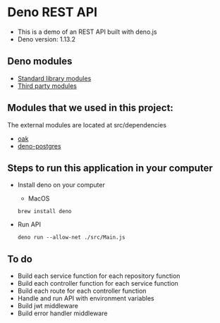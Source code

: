 # Deno REST API

- This is a demo of an REST API built with deno.js
- Deno version: 1.13.2

## Deno modules

- [Standard library modules](https://deno.land/std@0.106.0)
- [Third party modules](https://deno.land/x)

## Modules that we used in this project:

The external modules are located at src/dependencies

- [oak](https://deno.land/x/oak@v9.0.0)
- [deno-postgres](https://deno.land/x/postgres@v0.12.0)


## Steps to run this application in your computer

- Install deno on your computer
    
    - MacOS

    ```console
    brew install deno
    ```
- Run API

    ```console
    deno run --allow-net ./src/Main.js
    ```
## To do

- Build each service function for each repository function
- Build each controller function for each service function
- Build each route for each controller function
- Handle and run API with environment variables
- Build jwt middleware
- Build error handler middleware
